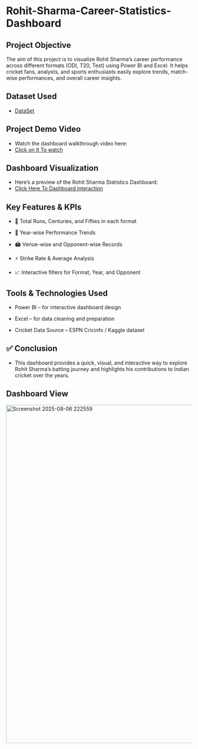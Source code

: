 # Rohit-Sharma-Career-Statistics-Dashboard
## Project Objective 
The aim of this project is to visualize Rohit Sharma’s career performance across different formats (ODI, T20, Test) using Power BI and Excel.
It helps cricket fans, analysts, and sports enthusiasts easily explore trends, match-wise performances, and overall career insights.

## Dataset Used
- <a href="https://github.com/Vishalyadavroy/Rohit-Sharma-Career-Statistics-Dashboard-/blob/main/rohit%20sharma.xlsx">DataSet</a>
## Project Demo Video
- Watch the dashboard walkthrough video here:
-  <a href="https://github.com/Vishalyadavroy/Rohit-Sharma-Career-Statistics-Dashboard-/blob/main/Dashboard%20%20working%20video.mp4">Click on It To watch </a>
##  Dashboard Visualization
- Here’s a preview of the Rohit Sharma Statistics Dashboard:
- <a href="https://github.com/Vishalyadavroy/Rohit-Sharma-Career-Statistics-Dashboard-/blob/main/Screenshot%202025-08-06%20222559.png">Click Here To Dashboard interaction</a>

## Key Features & KPIs

- 🏏 Total Runs, Centuries, and Fifties in each format

- 📅 Year-wise Performance Trends

- 🏟 Venue-wise and Opponent-wise Records

- ⚡ Strike Rate & Average Analysis

- 📈 Interactive filters for Format, Year, and Opponent

 ## Tools & Technologies Used
 
- Power BI – for interactive dashboard design

- Excel – for data cleaning and preparation

- Cricket Data Source – ESPN Cricinfo / Kaggle dataset

## ✅ Conclusion
- This dashboard provides a quick, visual, and interactive way to explore Rohit Sharma’s batting journey and highlights his contributions to Indian cricket over the years.


## Dashboard View 
<img width="1336" height="919" alt="Screenshot 2025-08-06 222559" src="https://github.com/user-attachments/assets/9580aad0-87e8-460a-8056-3eeccaa23570" />

